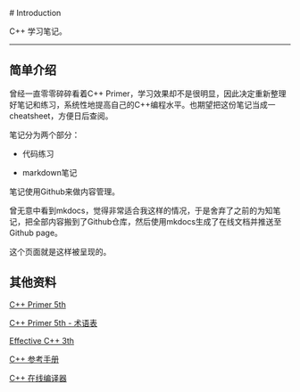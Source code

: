 # Introduction

C++ 学习笔记。

---

## 简单介绍

曾经一直零零碎碎看着C++ Primer，学习效果却不是很明显，因此决定重新整理好笔记和练习，系统性地提高自己的C++编程水平。也期望把这份笔记当成一cheatsheet，方便日后查阅。

笔记分为两个部分：

- 代码练习

- markdown笔记

笔记使用Github来做内容管理。

曾无意中看到mkdocs，觉得非常适合我这样的情况，于是舍弃了之前的为知笔记，把全部内容搬到了Github仓库，然后使用mkdocs生成了在线文档并推送至Github page。

这个页面就是这样被呈现的。

## 其他资料

[C++ Primer 5th](https://book.douban.com/subject/25708312/)

[C++ Primer 5th - 术语表](https://github.com/demon90s/CppStudy/blob/master/defined_terms/terms_index.md)

[Effective C++ 3th](https://book.douban.com/subject/1842426/)

[C++ 参考手册](http://zh.cppreference.com/w/cpp)

[C++ 在线编译器](http://coliru.stacked-crooked.com/)